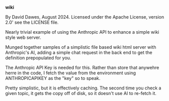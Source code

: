 **wiki**

By David Dawes, August 2024. Licensed under the Apache License, version 2.0' see the LICENSE file.

Nearly trivial example of using the Anthropic API to enhance a simple wiki style web server.

Munged together samples of a simplistic file based wiki html server with Anthropic's AI, adding a simple chat request in the back end to get the definition prepopulated for you. 

The Anthropic API Key is needed for this. Rather than store  that anywehre herre in the code, I fetch the value from the environment using ANTHROPICAPIKEY as the "key" so to speak.

Pretty simplistic, but it is effectively caching. The second time you check a given topic, it gets the copy off of disk, so it doesn't use AI to re-fetch it.
